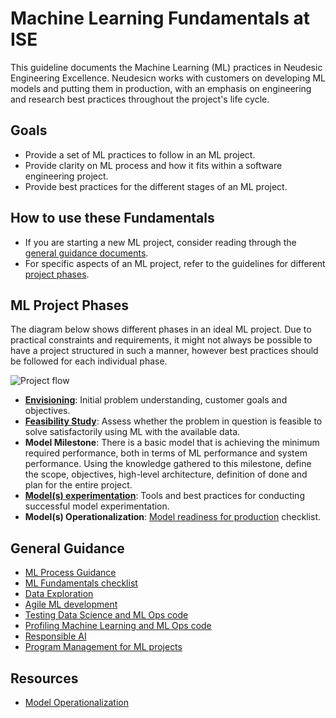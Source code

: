 # Machine Learning Fundamentals at ISE

This guideline documents the Machine Learning (ML) practices in Neudesic Engineering Excellence. Neudesicn works with customers on developing ML models and putting them in production, with an emphasis on engineering and research best practices throughout the project's life cycle.

## Goals

* Provide a set of ML practices to follow in an ML project.
* Provide clarity on ML process and how it fits within a software engineering project.
* Provide best practices for the different stages of an ML project.

## How to use these Fundamentals

* If you are starting a new ML project, consider reading through the [general guidance documents](#general-guidance).
* For specific aspects of an ML project, refer to the guidelines for different [project phases](#ml-project-phases).

## ML Project Phases

The diagram below shows different phases in an ideal ML project. Due to practical constraints and requirements, it might not always be possible to have a project structured in such a manner, however best practices should be followed for each individual phase.

![Project flow](./images/flow.png)

* **[Envisioning](./envisioning-and-problem-formulation.md)**: Initial problem understanding, customer goals and objectives.
* **[Feasibility Study](./feasibility-studies.md)**: Assess whether the problem in question is feasible to solve satisfactorily using ML with the available data.
* **Model Milestone**: There is a basic model that is achieving the minimum required performance, both in terms of ML performance and system performance. Using the knowledge gathered to this milestone, define the scope, objectives, high-level architecture, definition of done and plan for the entire project.
* **[Model(s) experimentation](./model-experimentation.md)**: Tools and best practices for conducting successful model experimentation.
* **Model(s) Operationalization**: [Model readiness for production](ml-model-checklist.md) checklist.

## General Guidance

* [ML Process Guidance](./proposed-ml-process.md)
* [ML Fundamentals checklist](./ml-fundamentals-checklist.md)
* [Data Exploration](./data-exploration.md)
* [Agile ML development](./agile-development-considerations-for-ml-projects.md)
* [Testing Data Science and ML Ops code](./testing-data-science-and-mlops-code.md)
* [Profiling Machine Learning and ML Ops code](./profiling-ml-and-mlops-code.md)
* [Responsible AI](./responsible-ai.md)
* [Program Management for ML projects](./tpm-considerations-for-ml-projects.md)

## Resources

* [Model Operationalization](https://github.com/Microsoft/MLOps)

